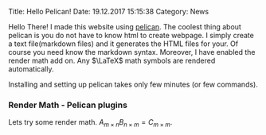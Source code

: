 Title: Hello Pelican!
Date: 19.12.2017 15:15:38
Category: News

Hello There! I made this website using [pelican][1]. 
The coolest	thing about pelican is you do not have to know html to create webpage.
I simply create a text file(markdown files) and it generates the HTML files for your.
Of course you need know the markdown syntax.
Moreover, I have enabled the render math add on. 
Any $\LaTeX$ math symbols are rendered automatically.

Installing and setting up pelican takes only few minutes (or few commands).

### Render Math - Pelican plugins
Lets try some render math. $A_{m \times n} B_{n \times m} = C_{m \times m}$.

[1]: http://docs.getpelican.com
